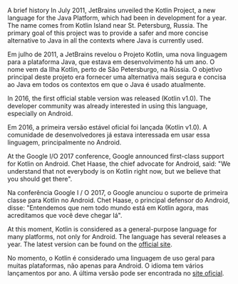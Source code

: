 A brief history
In July 2011, JetBrains unveiled the Kotlin Project, a new language for the Java Platform, which had been in development for a year. The name comes from Kotlin Island near St. Petersburg, Russia. The primary goal of this project was to provide a safer and more concise alternative to Java in all the contexts where Java is currently used.

Em julho de 2011, a JetBrains revelou o Projeto Kotlin, uma nova linguagem para a plataforma Java, que estava em desenvolvimento há um ano. O nome vem da Ilha Kotlin, perto de São Petersburgo, na Rússia. O objetivo principal deste projeto era fornecer uma alternativa mais segura e concisa ao Java em todos os contextos em que o Java é usado atualmente.

In 2016, the first official stable version was released (Kotlin v1.0). The developer community was already interested in using this language, especially on Android.

Em 2016, a primeira versão estável oficial foi lançada (Kotlin v1.0). A comunidade de desenvolvedores já estava interessada em usar essa linguagem, principalmente no Android.

At the Google I/O 2017 conference, Google announced first-class support for Kotlin on Android. Chet Haase, the chief advocate for Android, said: "We understand that not everybody is on Kotlin right now, but we believe that you should get there".

Na conferência Google I / O 2017, o Google anunciou o suporte de primeira classe para Kotlin no Android. Chet Haase, o principal defensor do Android, disse: "Entendemos que nem todo mundo está em Kotlin agora, mas acreditamos que você deve chegar lá".

At this moment, Kotlin is considered as a general-purpose language for many platforms, not only for Android. The language has several releases a year. The latest version can be found on the [official site](https://kotlinlang.org/).

No momento, o Kotlin é considerado uma linguagem de uso geral para muitas plataformas, não apenas para Android. O idioma tem vários lançamentos por ano. A última versão pode ser encontrada no [site oficial](https://kotlinlang.org/).

